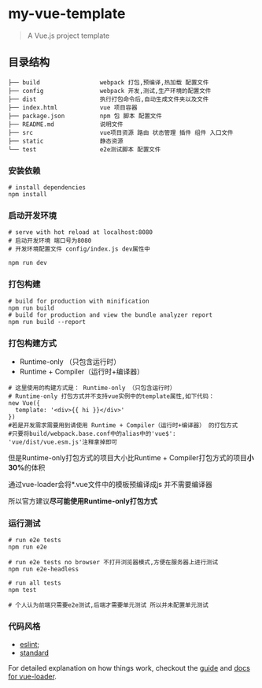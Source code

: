 # my-vue-template

> A Vue.js project template

## 目录结构
```
├── build                 webpack 打包,预编译,热加载 配置文件
├── config                webpack 开发,测试,生产环境的配置文件
├── dist                  执行打包命令后,自动生成文件夹以及文件
├── index.html            vue 项目容器
├── package.json          npm 包 脚本 配置文件
├── README.md             说明文件
├── src                   vue项目资源 路由 状态管理 插件 组件 入口文件
├── static                静态资源
└── test                  e2e测试脚本 配置文件

```

### 安装依赖
```
# install dependencies
npm install
```

### 启动开发环境

``` 
# serve with hot reload at localhost:8080
# 启动开发环境 端口号为8080 
# 开发环境配置文件 config/index.js dev属性中  

npm run dev
```

### 打包构建
```
# build for production with minification
npm run build
# build for production and view the bundle analyzer report
npm run build --report
```
### 打包构建方式
- Runtime-only （只包含运行时）
- Runtime + Compiler（运行时+编译器）
```
# 这里使用的构建方式是： Runtime-only （只包含运行时）
# Runtime-only 打包方式并不支持vue实例中的template属性,如下代码：
new Vue({
  template: '<div>{{ hi }}</div>'
})
#若是开发需求需要用到请使用 Runtime + Compiler（运行时+编译器） 的打包方式
#只要将build/webpack.base.conf中的alias中的'vue$': 'vue/dist/vue.esm.js'注释拿掉即可
```

<p>但是Runtime-only打包方式的项目大小比Runtime + Compiler打包方式的项目<b>小30%</b>的体积</p>
<p>通过vue-loader会将*.vue文件中的模板预编译成js 并不需要编译器</p>
<p>所以官方建议<b>尽可能使用Runtime-only打包方式</b></p>

### 运行测试
```
# run e2e tests
npm run e2e

# run e2e tests no browser 不打开浏览器模式,方便在服务器上进行测试
npm run e2e-headless

# run all tests
npm test

# 个人认为前端只需要e2e测试,后端才需要单元测试 所以并未配置单元测试
```

### 代码风格

- [eslint](https://github.com/eslint/eslint);
- [standard](https://github.com/feross/standard)

For detailed explanation on how things work, checkout the [guide](http://vuejs-templates.github.io/webpack/) and [docs for vue-loader](http://vuejs.github.io/vue-loader).
